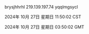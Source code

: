 brysjhhrhl 219.139.197.74 yqqlmgsycl

2024年 10月 27日 星期日 11:50:02 CST

2024年 10月 27日 星期日 03:50:02 GMT
